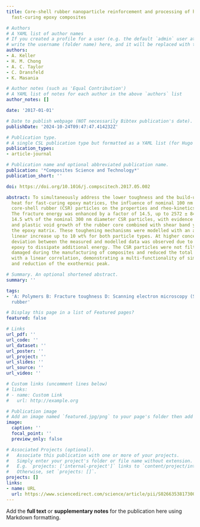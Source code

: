 ```yaml
---
title: Core-shell rubber nanoparticle reinforcement and processing of high toughness
  fast-curing epoxy composites

# Authors
# A YAML list of author names
# If you created a profile for a user (e.g. the default `admin` user at `content/authors/admin/`), 
# write the username (folder name) here, and it will be replaced with their full name and linked to their profile.
authors:
- A. Keller
- H. M. Chong
- A. C. Taylor
- C. Dransfeld
- K. Masania

# Author notes (such as 'Equal Contribution')
# A YAML list of notes for each author in the above `authors` list
author_notes: []

date: '2017-01-01'

# Date to publish webpage (NOT necessarily Bibtex publication's date).
publishDate: '2024-10-24T09:47:47.414232Z'

# Publication type.
# A single CSL publication type but formatted as a YAML list (for Hugo requirements).
publication_types:
- article-journal

# Publication name and optional abbreviated publication name.
publication: '*Composites Science and Technology*'
publication_short: ''

doi: https://doi.org/10.1016/j.compscitech.2017.05.002

abstract: To simultaneously address the lower toughness and the build-up of internal
  heat for fast-curing epoxy matrices, the influence of nominal 100 nm and 300 nm
  core-shell rubber (CSR) particles on the properties and rheo-kinetics were studied.
  The fracture energy was enhanced by a factor of 14.5, up to 2572 ± 84 J m−2 with
  14.5 wt% of the nominal 300 nm diameter CSR particles, with evidence of cavitation
  and plastic void growth of the rubber core combined with shear band yielding of
  the epoxy matrix. These toughening mechanisms were modelled with an approximately
  linear increase up to 10 wt% for both particle types. At higher concentrations,
  deviation between the measured and modelled data was observed due to insufficient
  epoxy to dissipate additional energy. The CSR particles were not filtered out or
  damaged during the manufacturing of composites and reduced the total heat of reaction
  with a linear correlation, demonstrating a multi-functionality of simultaneous toughening
  and reduction of the exothermic peak.

# Summary. An optional shortened abstract.
summary: ''

tags:
- 'A: Polymers B: Fracture toughness D: Scanning electron microscopy (SEM) Core-shell
  rubber'

# Display this page in a list of Featured pages?
featured: false

# Links
url_pdf: ''
url_code: ''
url_dataset: ''
url_poster: ''
url_project: ''
url_slides: ''
url_source: ''
url_video: ''

# Custom links (uncomment lines below)
# links:
# - name: Custom Link
#   url: http://example.org

# Publication image
# Add an image named `featured.jpg/png` to your page's folder then add a caption below.
image:
  caption: ''
  focal_point: ''
  preview_only: false

# Associated Projects (optional).
#   Associate this publication with one or more of your projects.
#   Simply enter your project's folder or file name without extension.
#   E.g. `projects: ['internal-project']` links to `content/project/internal-project/index.md`.
#   Otherwise, set `projects: []`.
projects: []
links:
- name: URL
  url: https://www.sciencedirect.com/science/article/pii/S0266353817300623
---
```


Add the **full text** or **supplementary notes** for the publication here using Markdown formatting.
